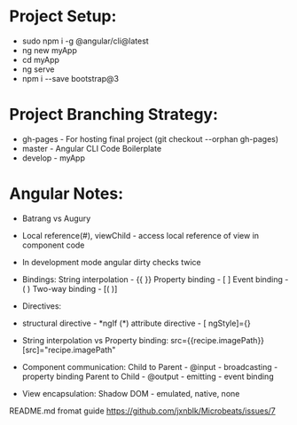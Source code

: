 # Project Setup:
  * sudo npm i -g @angular/cli@latest
  * ng new myApp
  * cd myApp
  * ng serve
  * npm i --save bootstrap@3

# Project Branching Strategy:
 * gh-pages - For hosting final project (git checkout --orphan gh-pages)
 * master - Angular CLI Code Boilerplate
 * develop - myApp

# Angular Notes:
 * Batrang vs Augury

 * Local reference(#), viewChild - access local reference of view in component code

 * In development mode angular dirty checks twice

 * Bindings:
  String interpolation - {{ }}
  Property binding - [ ]
  Event binding - ( )
  Two-way binding - [( )]

 * Directives:
  - structural directive - \*ngIf
  (*) attribute directive - [ ngStyle]={}

 * String interpolation vs Property binding:
  src={{recipe.imagePath}}
  [src]="recipe.imagePath"

 * Component communication:
  Child to Parent - @input - broadcasting - property binding
  Parent to Child - @output - emitting - event binding

 * View encapsulation:
  Shadow DOM - emulated, native, none
  

README.md fromat guide
https://github.com/jxnblk/Microbeats/issues/7
